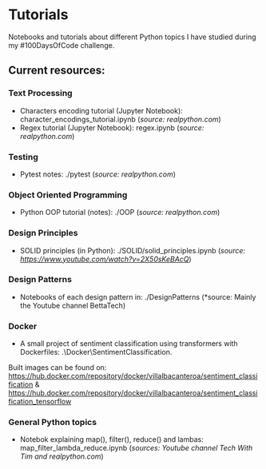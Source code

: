 # Tutorials

Notebooks and tutorials about different Python topics I have studied during my #100DaysOfCode challenge.

## Current resources:

### Text Processing
- Characters encoding tutorial (Jupyter Notebook): character_encodings_tutorial.ipynb (*source: realpython.com*)
- Regex tutorial (Jupyter Notebook): regex.ipynb (*source: realpython.com*)

### Testing
- Pytest notes: ./pytest (*source: realpython.com*)

### Object Oriented Programming
- Python OOP tutorial (notes): ./OOP (*source: realpython.com*)

### Design Principles
- SOLID principles (in Python): ./SOLID/solid_principles.ipynb (*source: https://www.youtube.com/watch?v=2X50sKeBAcQ*)

### Design Patterns
- Notebooks of each design pattern in: ./DesignPatterns (*source: Mainly the Youtube channel BettaTech)

### Docker
- A small project of sentiment classification using transformers with Dockerfiles: .\Docker\SentimentClassification. 

Built images can be found on: https://hub.docker.com/repository/docker/villalbacanteroa/sentiment_classification & https://hub.docker.com/repository/docker/villalbacanteroa/sentiment_classification_tensorflow

### General Python topics
- Notebok explaining map(), filter(), reduce() and lambas: map_filter_lambda_reduce.ipynb (*sources: Youtube channel Tech With Tim and realpython.com*)
